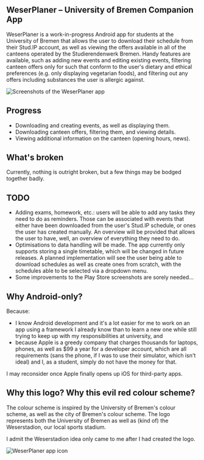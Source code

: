 ## WeserPlaner – University of Bremen Companion App
WeserPlaner is a work-in-progress Android app for students at the University of Bremen that allows the user to download their schedule from their Stud.IP account, as well as viewing the offers available in all of the canteens operated by the Studierendenwerk Bremen. Handy features are available, such as adding new events and editing existing events, filtering canteen offers only for such that conform to the user's dietary and ethical preferences (e.g. only displaying vegetarian foods), and filtering out any offers including substances the user is allergic against.

![Screenshots of the WeserPlaner app](https://denizk0461.github.io/resources/weserplaner/weserplaner_showcase_2.png)

## Progress
- Downloading and creating events, as well as displaying them.
- Downloading canteen offers, filtering them, and viewing details.
- Viewing additional information on the canteen (opening hours, news).

## What's broken
Currently, nothing is outright broken, but a few things may be bodged together badly.

## TODO
- Adding exams, homework, etc.: users will be able to add any tasks they need to do as reminders. Those can be associated with events that either have been downloaded from the user's Stud.IP schedule, or ones the user has created manually. An overview will be provided that allows the user to have, well, an overview of everything they need to do.
- Optimisations to data handling will be made. The app currently only supports storing a single timetable, which will be changed in future releases. A planned implementation will see the user being able to download schedules as well as create ones from scratch, with the schedules able to be selected via a dropdown menu. 
- Some improvements to the Play Store screenshots are sorely needed...

## Why Android-only?
Because:
- I know Android development and it's a lot easier for me to work on an app using a framework I already know than to learn a new one while still trying to keep up with my responsibilities at university, and
- because Apple is a greedy company that charges thousands for laptops, phones, as well as $99 a year for a developer account, which are all requirements (sans the phone, if I was to use their simulator, which isn't ideal) and I, as a student, simply do not have the money for that.

I may reconsider once Apple finally opens up iOS for third-party apps.

## Why this logo? Why this evil red colour scheme?

The colour scheme is inspired by the University of Bremen's colour scheme, as well as the city of Bremen's colour scheme. The logo represents both the University of Bremen as well as (kind of) the Weserstadion, our local sports stadium.

I admit the Weserstadion idea only came to me after I had created the logo.

![WeserPlaner app icon](https://denizk0461.github.io/resources/weserplaner/weserplaner_app_icon.png)
